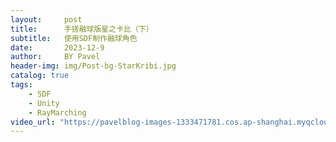 ```yaml
---
layout:     post
title:      手搓融球版星之卡比（下）
subtitle:   使用SDF制作融球角色
date:       2023-12-9
author:     BY Pavel
header-img: img/Post-bg-StarKribi.jpg
catalog: true
tags:
    - SDF
    - Unity
    - RayMarching
video_url: "https://pavelblog-images-1333471781.cos.ap-shanghai.myqcloud.com/Profolio_H264.mp4"
---
```



